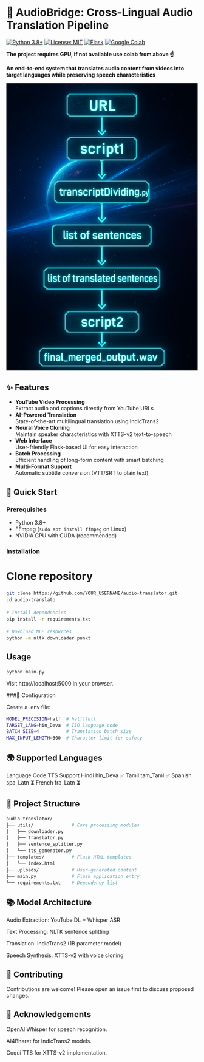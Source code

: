 # 🎵 AudioBridge: Cross-Lingual Audio Translation Pipeline

[![Python 3.8+](https://img.shields.io/badge/python-3.8+-blue.svg)](https://www.python.org/downloads/)
[![License: MIT](https://img.shields.io/badge/License-MIT-yellow.svg)](https://opensource.org/licenses/MIT)
[![Flask](https://img.shields.io/badge/Flask-2.0+-blue.svg)](https://flask.palletsprojects.com/)
[![Google Colab](https://img.shields.io/badge/Open%20in%20Colab-blue?logo=googlecolab)](https://colab.research.google.com/drive/1hqz8ik51vn0ur8B6ltZVCs4oapWnLbns?usp=sharing)

**The project requires GPU, if not available use colab from above ☝️** 

**An end-to-end system that translates audio content from videos into target languages while preserving speech characteristics**

![System Architecture](https://github.com/vpssa/basic-audio-audio-trans/blob/main/aud-to-aud-flowchart.png)

## ✨ Features

- **YouTube Video Processing**  
  Extract audio and captions directly from YouTube URLs
- **AI-Powered Translation**  
  State-of-the-art multilingual translation using IndicTrans2
- **Neural Voice Cloning**  
  Maintain speaker characteristics with XTTS-v2 text-to-speech
- **Web Interface**  
  User-friendly Flask-based UI for easy interaction
- **Batch Processing**  
  Efficient handling of long-form content with smart batching
- **Multi-Format Support**  
  Automatic subtitle conversion (VTT/SRT to plain text)

## 🚀 Quick Start

### Prerequisites
- Python 3.8+
- FFmpeg (`sudo apt install ffmpeg` on Linux)
- NVIDIA GPU with CUDA (recommended)

### Installation

# Clone repository
```bash
git clone https://github.com/YOUR_USERNAME/audio-translator.git
cd audio-translato

# Install dependencies
pip install -r requirements.txt

# Download NLP resources
python -m nltk.downloader punkt
```

## Usage

```bash
python main.py
```
Visit http://localhost:5000 in your browser.

###🔧 Configuration

Create a .env file:
```bash
MODEL_PRECISION=half  # half|full
TARGET_LANG=hin_Deva  # ISO language code
BATCH_SIZE=4          # Translation batch size
MAX_INPUT_LENGTH=300  # Character limit for safety
```

## 🌍 Supported Languages

Language	Code	TTS Support
Hindi	hin_Deva	✅
Tamil	tam_Taml	✅
Spanish	spa_Latn	⏳
French	fra_Latn	⏳

## 📂 Project Structure
```bash
audio-translator/
├── utils/              # Core processing modules
│   ├── downloader.py
│   ├── translator.py
│   ├── sentence_splitter.py
│   └── tts_generator.py
├── templates/          # Flask HTML templates
│   └── index.html
├── uploads/            # User-generated content
├── main.py             # Flask application entry
└── requirements.txt    # Dependency list
```
## 📚 Model Architecture
Audio Extraction: YouTube DL + Whisper ASR

Text Processing: NLTK sentence splitting

Translation: IndicTrans2 (1B parameter model)

Speech Synthesis: XTTS-v2 with voice cloning

## 🤝 Contributing
Contributions are welcome! Please open an issue first to discuss proposed changes.

## 🙏 Acknowledgements
OpenAI Whisper for speech recognition.

AI4Bharat for IndicTrans2 models.

Coqui TTS for XTTS-v2 implementation.

